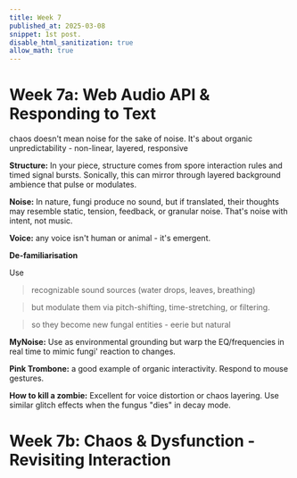 ```yaml
---
title: Week 7 
published_at: 2025-03-08
snippet: 1st post.
disable_html_sanitization: true
allow_math: true
---
```


# Week 7a: Web Audio API & Responding to Text

chaos doesn't mean noise for the sake of noise. It's about organic unpredictability - non-linear, layered, responsive

**Structure:** In your piece, structure comes from spore interaction rules and timed signal bursts. Sonically, this can mirror through layered background ambience that pulse or modulates. 

**Noise:** In nature, fungi produce no sound, but if translated, their thoughts may resemble static, tension, feedback, or granular noise. That's noise with intent, not music.

**Voice:** any voice isn't human or animal - it's emergent.

**De-familiarisation**

Use 

> recognizable sound sources (water drops, leaves, breathing)

> but modulate them via pitch-shifting, time-stretching, or filtering.

> so they become new fungal entities - eerie but natural 

**MyNoise:** Use as environmental grounding but warp the EQ/frequencies in real time to mimic fungi' reaction to changes.

**Pink Trombone:** a good example of organic interactivity. Respond to mouse gestures.

**How to kill a zombie:** Excellent for voice distortion or chaos layering. Use similar glitch effects when the fungus "dies" in decay mode. 
# Week 7b: Chaos & Dysfunction - Revisiting Interaction 
